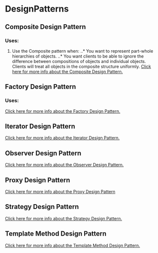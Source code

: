 # DesignPatterns
## Composite Design Pattern
### Uses:
1. Use the Composite pattern when: 
..* You want to represent part-whole hierarchies of objects.
..* You want clients to be able to ignore the difference between compositions of objects and individual objects. Clients will treat all objects in the composite structure uniformly.
[Click here for more info about the Composite Design Pattern.](https://github.com/Kungkrist/DesignPatterns/tree/master/Composite%20Design%20Pattern)

## Factory Design Pattern
### Uses:

[Click here for more info about the Factory Design Pattern.](https://github.com/Kungkrist/DesignPatterns/tree/master/Factory%20Design%20Pattern)

## Iterator Design Pattern
[Click here for more info about the Iterator Design Pattern.](https://github.com/Kungkrist/DesignPatterns/tree/master/Iterator%20Design%20Pattern)

## Observer Design Pattern
[Click here for more info about the Observer Design Pattern.](https://github.com/Kungkrist/DesignPatterns/tree/master/Observer%20Design%20Pattern)

## Proxy Design Pattern
[Click here for more info about the Proxy Design Pattern](https://github.com/Kungkrist/DesignPatterns/tree/master/Proxy%20Design%20Pattern)

## Strategy Design Pattern
[Click here for more info about the Strategy Design Pattern.](https://github.com/Kungkrist/DesignPatterns/tree/master/Strategy%20Design%20Pattern)

## Template Method Design Pattern
[Click here for more info about the Template Method Design Pattern.](https://github.com/Kungkrist/DesignPatterns/tree/master/Template%20Method%20Design%20Pattern)
